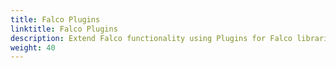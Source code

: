 ```yaml
---
title: Falco Plugins
linktitle: Falco Plugins
description: Extend Falco functionality using Plugins for Falco libraries/Falco daemon
weight: 40
---
```

